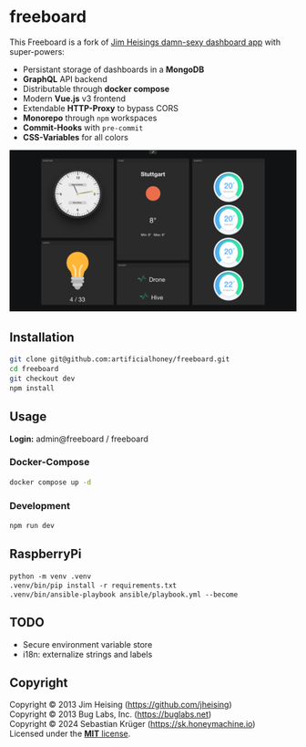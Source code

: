 # freeboard

This Freeboard is a fork of [Jim Heisings damn-sexy dashboard app](https://github.com/Freeboard/freeboard) with super-powers:

- Persistant storage of dashboards in a **MongoDB**
- **GraphQL** API backend
- Distributable through **docker compose**
- Modern **Vue.js** v3 frontend
- Extendable **HTTP-Proxy** to bypass CORS
- **Monorepo** through `npm` workspaces
- **Commit-Hooks** with `pre-commit`
- **CSS-Variables** for all colors

<img src="freeboard.png">

## Installation

```bash
git clone git@github.com:artificialhoney/freeboard.git
cd freeboard
git checkout dev
npm install
```

## Usage

**Login:** admin@freeboard / freeboard

### Docker-Compose

```bash
docker compose up -d
```

### Development

```bash
npm run dev
```

## RaspberryPi

```
python -m venv .venv
.venv/bin/pip install -r requirements.txt
.venv/bin/ansible-playbook ansible/playbook.yml --become
```

## TODO

- Secure environment variable store
- i18n: externalize strings and labels

## Copyright

Copyright © 2013 Jim Heising (https://github.com/jheising)
<br>
Copyright © 2013 Bug Labs, Inc. (https://buglabs.net)
<br>
Copyright © 2024 Sebastian Krüger (https://sk.honeymachine.io)
<br>
Licensed under the [**MIT** license](/LICENSE).
